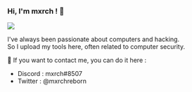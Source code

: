 ### Hi, I'm mxrch ! 👋

<img src="https://github-readme-stats.vercel.app/api?username=mxrch&show_icons=true&hide_border=true&theme=radical" />

I've always been passionate about computers and hacking.\
So I upload my tools here, often related to computer security.

📧 If you want to contact me, you can do it here :
- Discord : mxrch#8507
- Twitter : @mxrchreborn
